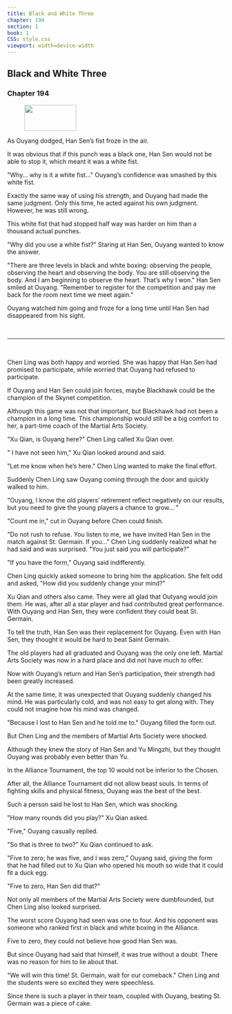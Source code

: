 ```yaml
---
title: Black and White Three
chapter: 194
section: 1
book: 1
CSS: style.css
viewport: width=device-width
---
```


## Black and White Three

### Chapter 194

<figure>
	<img src="../Images/gem.gif" alt="" id="gem" width="120" height="60" />
</figure>

As Ouyang dodged, Han Sen’s fist froze in the air.

It was obvious that if this punch was a black one, Han Sen would not be able to stop it, which meant it was a white fist.

"Why... why is it a white fist..." Ouyang’s confidence was smashed by this white fist.

Exactly the same way of using his strength, and Ouyang had made the same judgment. Only this time, he acted against his own judgment. However, he was still wrong.

This white fist that had stopped half way was harder on him than a thousand actual punches.

"Why did you use a white fist?" Staring at Han Sen, Ouyang wanted to know the answer.

"There are three levels in black and white boxing: observing the people, observing the heart and observing the body. You are still observing the body. And I am beginning to observe the heart. That’s why I won." Han Sen smiled at Ouyang. "Remember to register for the competition and pay me back for the room next time we meet again."

Ouyang watched him going and froze for a long time until Han Sen had disappeared from his sight.

<br>

*****

<br>


Chen Ling was both happy and worried. She was happy that Han Sen had promised to participate, while worried that Ouyang had refused to participate.

If Ouyang and Han Sen could join forces, maybe Blackhawk could be the champion of the Skynet competition.

Although this game was not that important, but Blackhawk had not been a champion in a long time. This championship would still be a big comfort to her, a part-time coach of the Martial Arts Society.

"Xu Qian, is Ouyang here?" Chen Ling called Xu Qian over.

" I have not seen him," Xu Qian looked around and said.

"Let me know when he’s here." Chen Ling wanted to make the final effort.

Suddenly Chen Ling saw Ouyang coming through the door and quickly walked to him.

"Ouyang, I know the old players’ retirement reflect negatively on our results, but you need to give the young players a chance to grow... "

"Count me in," cut in Ouyang before Chen could finish.

"Do not rush to refuse. You listen to me, we have invited Han Sen in the match against St. Germain. If you..." Chen Ling suddenly realized what he had said and was surprised. "You just said you will participate?"

"If you have the form," Ouyang said indifferently.

Chen Ling quickly asked someone to bring him the application. She felt odd and asked, "How did you suddenly change your mind?"

Xu Qian and others also came. They were all glad that Outyang would join them. He was, after all a star player and had contributed great performance. With Ouyang and Han Sen, they were confident they could beat St. Germain.

To tell the truth, Han Sen was their replacement for Ouyang. Even with Han Sen, they thought it would be hard to beat Saint Germain.

The old players had all graduated and Ouyang was the only one left. Martial Arts Society was now in a hard place and did not have much to offer.

Now with Ouyang’s return and Han Sen’s participation, their strength had been greatly increased.

At the same time, it was unexpected that Ouyang suddenly changed his mind. He was particularly cold, and was not easy to get along with. They could not imagine how his mind was changed.

"Because I lost to Han Sen and he told me to." Ouyang filled the form out.

But Chen Ling and the members of Martial Arts Society were shocked.

Although they knew the story of Han Sen and Yu Mingzhi, but they thought Ouyang was probably even better than Yu.

In the Alliance Tournament, the top 10 would not be inferior to the Chosen.

After all, the Alliance Tournament did not allow beast souls. In terms of fighting skills and physical fitness, Ouyang was the best of the best.

Such a person said he lost to Han Sen, which was shocking.

"How many rounds did you play?" Xu Qian asked.

"Five," Ouyang casually replied.

"So that is three to two?" Xu Qian continued to ask.

"Five to zero; he was five, and I was zero," Ouyang said, giving the form that he had filled out to Xu Qian who opened his mouth so wide that it could fit a duck egg.

"Five to zero, Han Sen did that?"

Not only all members of the Martial Arts Society were dumbfounded, but Chen Ling also looked surprised.

The worst score Ouyang had seen was one to four. And his opponent was someone who ranked first in black and white boxing in the Alliance.

Five to zero, they could not believe how good Han Sen was.

But since Ouyang had said that himself, it was true without a doubt. There was no reason for him to lie about that.

"We will win this time! St. Germain, wait for our comeback." Chen Ling and the students were so excited they were speechless.

Since there is such a player in their team, coupled with Ouyang, beating St. Germain was a piece of cake.